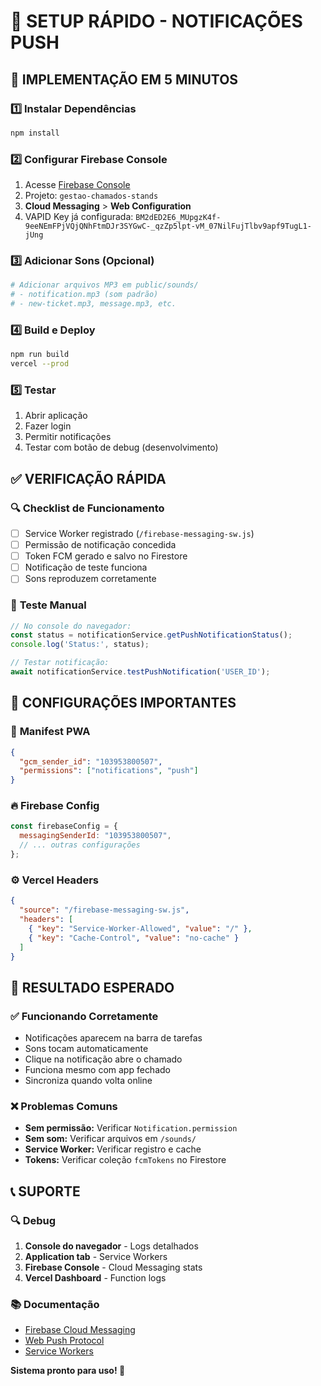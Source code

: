 # 🔔 SETUP RÁPIDO - NOTIFICAÇÕES PUSH

## 🚀 IMPLEMENTAÇÃO EM 5 MINUTOS

### 1️⃣ **Instalar Dependências**
```bash
npm install
```

### 2️⃣ **Configurar Firebase Console**
1. Acesse [Firebase Console](https://console.firebase.google.com)
2. Projeto: `gestao-chamados-stands`
3. **Cloud Messaging** > **Web Configuration**
4. VAPID Key já configurada: `BM2dED2E6_MUpgzK4f-9eeNEmFPjVQjQNhFtmDJr3SYGwC-_qzZp5lpt-vM_07NilFujTlbv9apf9TugL1-jUng`

### 3️⃣ **Adicionar Sons (Opcional)**
```bash
# Adicionar arquivos MP3 em public/sounds/
# - notification.mp3 (som padrão)
# - new-ticket.mp3, message.mp3, etc.
```

### 4️⃣ **Build e Deploy**
```bash
npm run build
vercel --prod
```

### 5️⃣ **Testar**
1. Abrir aplicação
2. Fazer login
3. Permitir notificações
4. Testar com botão de debug (desenvolvimento)

## ✅ **VERIFICAÇÃO RÁPIDA**

### 🔍 **Checklist de Funcionamento**
- [ ] Service Worker registrado (`/firebase-messaging-sw.js`)
- [ ] Permissão de notificação concedida
- [ ] Token FCM gerado e salvo no Firestore
- [ ] Notificação de teste funciona
- [ ] Sons reproduzem corretamente

### 🧪 **Teste Manual**
```javascript
// No console do navegador:
const status = notificationService.getPushNotificationStatus();
console.log('Status:', status);

// Testar notificação:
await notificationService.testPushNotification('USER_ID');
```

## 🔧 **CONFIGURAÇÕES IMPORTANTES**

### 📱 **Manifest PWA**
```json
{
  "gcm_sender_id": "103953800507",
  "permissions": ["notifications", "push"]
}
```

### 🔥 **Firebase Config**
```javascript
const firebaseConfig = {
  messagingSenderId: "103953800507",
  // ... outras configurações
};
```

### ⚙️ **Vercel Headers**
```json
{
  "source": "/firebase-messaging-sw.js",
  "headers": [
    { "key": "Service-Worker-Allowed", "value": "/" },
    { "key": "Cache-Control", "value": "no-cache" }
  ]
}
```

## 🎯 **RESULTADO ESPERADO**

### ✅ **Funcionando Corretamente**
- Notificações aparecem na barra de tarefas
- Sons tocam automaticamente
- Clique na notificação abre o chamado
- Funciona mesmo com app fechado
- Sincroniza quando volta online

### ❌ **Problemas Comuns**
- **Sem permissão:** Verificar `Notification.permission`
- **Sem som:** Verificar arquivos em `/sounds/`
- **Service Worker:** Verificar registro e cache
- **Tokens:** Verificar coleção `fcmTokens` no Firestore

## 📞 **SUPORTE**

### 🔍 **Debug**
1. **Console do navegador** - Logs detalhados
2. **Application tab** - Service Workers
3. **Firebase Console** - Cloud Messaging stats
4. **Vercel Dashboard** - Function logs

### 📚 **Documentação**
- [Firebase Cloud Messaging](https://firebase.google.com/docs/cloud-messaging)
- [Web Push Protocol](https://web.dev/push-notifications/)
- [Service Workers](https://developer.mozilla.org/en-US/docs/Web/API/Service_Worker_API)

**Sistema pronto para uso! 🎉**

